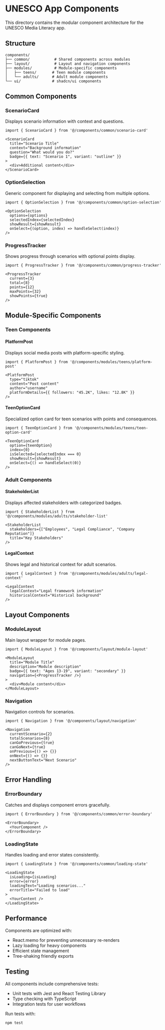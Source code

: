 # UNESCO App Components

This directory contains the modular component architecture for the UNESCO Media Literacy app.

## Structure

```
components/
├── common/           # Shared components across modules
├── layout/           # Layout and navigation components  
├── modules/          # Module-specific components
│   ├── teens/       # Teen module components
│   └── adults/      # Adult module components
└── ui/              # shadcn/ui components
```

## Common Components

### ScenarioCard
Displays scenario information with context and questions.

```tsx
import { ScenarioCard } from '@/components/common/scenario-card'

<ScenarioCard
  title="Scenario Title"
  context="Background information"
  question="What would you do?"
  badge={{ text: "Scenario 1", variant: "outline" }}
>
  <div>Additional content</div>
</ScenarioCard>
```

### OptionSelection
Generic component for displaying and selecting from multiple options.

```tsx
import { OptionSelection } from '@/components/common/option-selection'

<OptionSelection
  options={options}
  selectedIndex={selectedIndex}
  showResult={showResult}
  onSelect={(option, index) => handleSelect(index)}
/>
```

### ProgressTracker
Shows progress through scenarios with optional points display.

```tsx
import { ProgressTracker } from '@/components/common/progress-tracker'

<ProgressTracker
  current={3}
  total={8}
  points={12}
  maxPoints={32}
  showPoints={true}
/>
```

## Module-Specific Components

### Teen Components

#### PlatformPost
Displays social media posts with platform-specific styling.

```tsx
import { PlatformPost } from '@/components/modules/teens/platform-post'

<PlatformPost
  type="tiktok"
  content="Post content"
  author="username"
  platformDetails={{ followers: "45.2K", likes: "12.8K" }}
/>
```

#### TeenOptionCard
Specialized option card for teen scenarios with points and consequences.

```tsx
import { TeenOptionCard } from '@/components/modules/teens/teen-option-card'

<TeenOptionCard
  option={teenOption}
  index={0}
  isSelected={selectedIndex === 0}
  showResult={showResult}
  onSelect={() => handleSelect(0)}
/>
```

### Adult Components

#### StakeholderList
Displays affected stakeholders with categorized badges.

```tsx
import { StakeholderList } from '@/components/modules/adults/stakeholder-list'

<StakeholderList
  stakeholders={["Employees", "Legal Compliance", "Company Reputation"]}
  title="Key Stakeholders"
/>
```

#### LegalContext
Shows legal and historical context for adult scenarios.

```tsx
import { LegalContext } from '@/components/modules/adults/legal-context'

<LegalContext
  legalContext="Legal framework information"
  historicalContext="Historical background"
/>
```

## Layout Components

### ModuleLayout
Main layout wrapper for module pages.

```tsx
import { ModuleLayout } from '@/components/layout/module-layout'

<ModuleLayout
  title="Module Title"
  description="Module description"
  badge={{ text: "Ages 13-19", variant: "secondary" }}
  navigation={<ProgressTracker />}
>
  <div>Module content</div>
</ModuleLayout>
```

### Navigation
Navigation controls for scenarios.

```tsx
import { Navigation } from '@/components/layout/navigation'

<Navigation
  currentScenario={2}
  totalScenarios={8}
  canGoPrevious={true}
  canGoNext={true}
  onPrevious={() => {}}
  onNext={() => {}}
  nextButtonText="Next Scenario"
/>
```

## Error Handling

### ErrorBoundary
Catches and displays component errors gracefully.

```tsx
import { ErrorBoundary } from '@/components/common/error-boundary'

<ErrorBoundary>
  <YourComponent />
</ErrorBoundary>
```

### LoadingState
Handles loading and error states consistently.

```tsx
import { LoadingState } from '@/components/common/loading-state'

<LoadingState
  isLoading={isLoading}
  error={error}
  loadingText="Loading scenarios..."
  errorTitle="Failed to load"
>
  <YourContent />
</LoadingState>
```

## Performance

Components are optimized with:
- React.memo for preventing unnecessary re-renders
- Lazy loading for heavy components
- Efficient state management
- Tree-shaking friendly exports

## Testing

All components include comprehensive tests:
- Unit tests with Jest and React Testing Library
- Type checking with TypeScript
- Integration tests for user workflows

Run tests with:
```bash
npm test
```